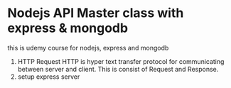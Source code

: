 # Nodejs API Master class with express & mongodb

this is udemy course for nodejs, express and mongodb

1. HTTP Request
   HTTP is hyper text transfer protocol for communicating between server and client. This is consist of Request and Response.
2. setup express server
